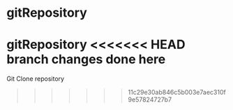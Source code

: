 # gitRepository
 gitRepository
<<<<<<< HEAD
branch changes done here
=======

Git Clone repository
>>>>>>> 11c29e30ab846c5b003e7aec310f9e57824727b7
